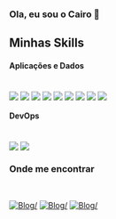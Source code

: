 ### Ola, eu sou o Cairo 👋
 
## Minhas Skills
#### Aplicações e Dados
<div style='display:inline_block'><br/>
<img align ='center'  src='https://img.shields.io/badge/HTML5-323330?style=for-the-badge&logo=html5&logoColor=E34F26'>
<img align ='center'  src='https://img.shields.io/badge/PHP-777BB4?style=for-the-badge&logo=php&logoColor=white' >
 <img align ='center'  src='https://img.shields.io/badge/Codeigniter 3-f5424e?style=for-the-badge&logo=codeigniter&logoColor=white' >
<img align ='center'  src='https://img.shields.io/badge/MySQL-00000F?style=for-the-badge&logo=mysql&logoColor=white'>
<img align ='center'  src='https://img.shields.io/badge/Python-14354C?style=for-the-badge&logo=python&logoColor=white' >
 <img align ='center'  src='https://img.shields.io/badge/Jupyter-d9d0d1?style=for-the-badge&logo=jupyter&logoColor=red' >
<img align ='center'  src='https://img.shields.io/badge/JavaScript-F7DF1E?style=for-the-badge&logo=javascript&logoColor=black' >
<img align ='center'  src='https://img.shields.io/badge/React-20232A?style=for-the-badge&logo=react&logoColor=61DAFB' >
<img align ='center'  src='https://img.shields.io/badge/EXPO-20232A?style=for-the-badge&logo=expo&logoColor=white' >
 
</div>

#### DevOps

<div style='display:inline_block'><br/>
<img align ='center'  src='https://img.shields.io/badge/GitHub-100000?style=for-the-badge&logo=github&logoColor=white' >
 <img align ='center'  src='https://img.shields.io/badge/GitLab-330F63?style=for-the-badge&logo=gitlab&logoColor=white' >
</div>

### Onde me encontrar
  
<div style='display:inline_block'><br/>

[![Blog](	https://img.shields.io/badge/LinkedIn-0077B5?style=for-the-badge&logo=linkedin&logoColor=white)/](https://www.instagram.com/cairo_rib) 
  [![Blog](	https://img.shields.io/badge/WhatsApp-25D366?style=for-the-badge&logo=whatsapp&logoColor=white)/](https://wa.me/5585999607155)
 [![Blog](	https://img.shields.io/badge/Instagram-E4405F?style=for-the-badge&logo=instagram&logoColor=white)/](https://www.instagram.com/cairo_rib)
  
</div>

<!--
**cairorib/cairorib** is a ✨ _special_ ✨ repository because its `README.md` (this file) appears on your GitHub profile.

Here are some ideas to get you started:

- 🔭 I’m currently working on ...
- 🌱 I’m currently learning ...
- 👯 I’m looking to collaborate on ...
- 🤔 I’m looking for help with ...
- 💬 Ask me about ...
- 📫 How to reach me: ...
- 😄 Pronouns: ...
- ⚡ Fun fact: ...
-->
